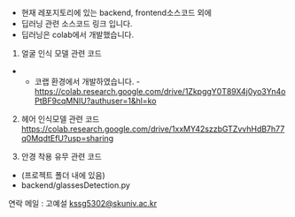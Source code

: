 ### 
 + 현재 레포지토리에 있는 backend, frontend소스코드 외에
 + 딥러닝 관련 소스코드 링크 입니다.
 + 딥러닝은 colab에서 개발했습니다.


1. 얼굴 인식 모델 관련 코드
- * 코랩 환경에서 개발하였습니다. -
 https://colab.research.google.com/drive/1ZkpggY0T89X4j0yo3Yn4oPtBF9cqMNIU?authuser=1&hl=ko

2. 헤어 인식모델 관련 코드 
https://colab.research.google.com/drive/1xxMY42szzbGTZvvhHdB7h77q0MqdtEfU?usp=sharing

3. 안경 착용 유무 관련 코드
- (프로젝트 폴더 내에 있음)
- backend/glassesDetection.py 


연락 메일 : 고예설 
kssg5302@skuniv.ac.kr





